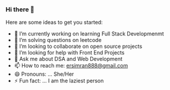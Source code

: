### Hi there 👋

Here are some ideas to get you started:

- 🔭 I’m currently working on learning Full Stack Developmenmt
- 🌱 I’m solving questions on leetcode
- 👯 I’m looking to collaborate on open source projects
- 🤔 I’m looking for help with Front End Projects
- 💬 Ask me about DSA and Web Development
- 📫 How to reach me: ersimran888@gmail.com 
- 😄 Pronouns: ... She/Her
- ⚡ Fun fact: ... I am the laziest person

